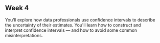 ## Week 4


You’ll explore how data professionals use confidence intervals to describe the uncertainty of their estimates. You'll learn how to construct and interpret confidence intervals — and how to avoid some common misinterpretations.

